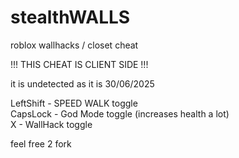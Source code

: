 # stealthWALLS
roblox wallhacks / closet cheat

!!! THIS CHEAT IS CLIENT SIDE !!! 

it is undetected as it is 30/06/2025

LeftShift - SPEED WALK toggle<br>
CapsLock - God Mode toggle (increases health a lot)<br>
X - WallHack toggle<br>

feel free 2 fork
